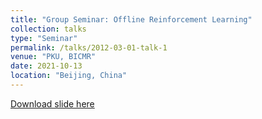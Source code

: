 ```yaml
---
title: "Group Seminar: Offline Reinforcement Learning"
collection: talks
type: "Seminar"
permalink: /talks/2012-03-01-talk-1
venue: "PKU, BICMR"
date: 2021-10-13
location: "Beijing, China"
---
```


[Download slide here](https://yangpupku.github.io/files/talks/Offline%20Reinforcement%20Learning.pdf)
